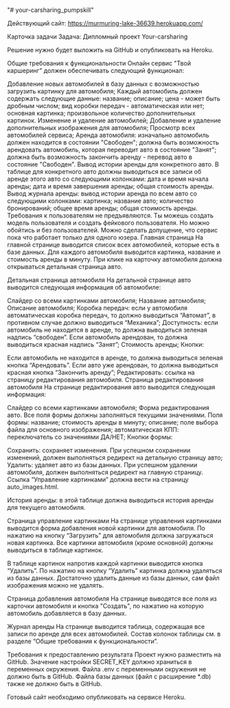 "# your-carsharing_pumpskill" 

Действующий сайт: https://murmuring-lake-36639.herokuapp.com/

Карточка задачи
Задача: Дипломный проект Your-carsharing

Решение нужно будет выложить на GitHub и опубликовать на Heroku.

Общие требования к функциональности
Онлайн сервис "Твой каршеринг" должен обеспечивать следующий функционал:

Добавление новых автомобилей в базу данных с возможностью загрузить картинку для автомобиля;
Каждый автомобиль должен содержать следующие данные:
название;
описание;
цена - может быть дробным числом;
вид коробки передач - автоматическая или нет;
основная картинка;
произвольное количество дополнительных картинок.
Изменение и удаление автомобилей;
Добавление и удаление дополнительных изображения для автомобиля;
Просмотр всех автомобилей сервиса;
Аренда автомобиля:
изначально автомобиль должен находится в состоянии "Свободен";
должна быть возможность арендовать автомобиль, которая переводит авто в состояние "Занят";
должна быть возможность закончить аренду - перевод авто в состояние "Свободен".
Вывод истории аренды для конкретного авто. В таблице для конкретного авто должны выводиться все записи об аренде этого авто со следующими колонками:
дата и время начала аренды;
дата и время завершения аренды;
общая стоимость аренды.
Вывод журнала аренды: вывод истории аренда по всем авто со следующими колонками:
картинка;
название авто;
количество бронирований;
общее время аренды;
общая стоимость аренды.
Требования к пользователям не предъявляются. Ты можешь создать модель пользователя и создать фейкового пользователя. Но можно обойтись и без пользователей. Можно сделать допущение, что сервис пока что работает только для одного юзера.
Главная страница
На главной странице выводится список всех автомобилей, которые есть в базе данных. Для каждого автомобиля выводится картинка, название и стоимость аренды в минуту. При клике на карточку автомобиля должна открываться детальная страница авто.

Детальная страница автомобиля
На детальной странице авто выводится следующая информация об автомобиле:

Слайдер со всеми картинками автомобиля;
Название автомобиля;
Описание автомобиля;
Коробка передач: если у автомобиля автоматическая коробка передач, то должно выводиться “Автомат”, в противном случае должно выводиться “Механика”;
Доступность: если автомобиль не находится в аренде, то должна выводиться зеленая надпись “свободен”. Если автомобиль арендован, то должна выводиться красная надпись “Занят”;
Стоимость аренды;
Кнопки:

Если автомобиль не находится в аренде, то должна выводиться зеленая кнопка “Арендовать”. Если авто уже арендован, то должна выводиться красная кнопка “Закончить аренду”;
Редактировать: ссылка на страницу редактирования автомобиля.
Страница редактирования автомобиля
На странице редактирования авто выводится следующая информация:

Слайдер со всеми картинками автомобиля;
Форма редактирования авто. Все поля формы должны заполняться текущими значениями. Поля формы:
название;
стоимость аренды в минуту;
описание;
поле выбора файла для основного изображения;
автоматическая КПП: переключатель со значениями ДА/НЕТ;
Кнопки формы:

Сохранить: сохраняет изменения. При успешном сохранении изменений, должен выполняться редирект на детальную страницу авто;
Удалить: удаляет авто из базы данных. При успешном удалении автомобиля, должен выполняться редирект на главную страницу.
Ссылка “Управление картинками” должна вести на страницу auto_images.html.

История аренды: в этой таблице должна выводиться история аренды для текущего автомобиля.

Страница управление картинками
На странице управления картинками выводится форма добавления новой картинки для автомобиля. По нажатию на кнопку “Загрузить” для автомобиля должна загружаться новая картинка. Все картинки автомобиля (кроме основной) должны выводиться в таблице картинок.

В таблице картинок напротив каждой картинки выводится кнопка “Удалить”. По нажатию на кнопку “Удалить” картинка должна удаляться из базы данных. Достаточно удалить данные из базы данных, сам файл изображения можно не удалять.

Страница добавления автомобиля
На странице выводятся все поля из карточки автомобиля и кнопка "Создать", по нажатию на которую автомобиль добавляется в базу данных.

Журнал аренды
На странице выводится таблица, содержащая все записи по аренде для всех автомобилей. Состав колонок таблицы см. в разделе “Общие требования к функциональности”.

Требования к предоставлению результата
Проект нужно разместить на GitHub. Значение настройки SECRET_KEY должно храниться в переменных окружения. Файла .env с переменными окружения не должно быть в GitHub. Файла базы данных (файл с расширение *.db) также не должно быть в GitHub.

Готовый сайт необходимо опубликовать на сервисе Heroku.